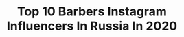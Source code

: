 ---
title: Top 10 Barbers Instagram Influencers In Russia In 2020
description: >-
  Find top barbers Instagram influencers in Russia in 2020. Most popular hashtags: #barbershop #fade #barberlife #barbershopconnect.
platform: Instagram
profiles:
  - username: "dianamadness"
    fullname: >-
      Diana Madness (Official)
    location: "Russia"
    followers: 54382
    engagement: 1126
    commentsToLikes: 0.015408
    id: ck8t55fbk8u710j78cgb1q1pl
    verified: false
    hashtags: ""
  - username: "danik_ru"
    fullname: >-
      Daniil Gochua
    location: "Russia"
    followers: 11387
    engagement: 1353
    commentsToLikes: 0.045164
    id: ck5zm5tollyeg0i14rz1neb43
    verified: false
    hashtags: "#moscow, #surgut, #fade, #officialbarberclub"
  - username: "kvenzo.barber.cuts"
    fullname: >-
      ◼️ CHASNYK   BOGDAN ◼️
    location: "Russia"
    followers: 32547
    engagement: 450
    commentsToLikes: 0.018752
    id: ck602fxmzhbbc0i14rvl04up7
    verified: false
    hashtags: "#national, #barbertheory, #barbersince98, #menshairworld"
  - username: "zena.yuh"
    fullname: >-
      Евгений Юхнович 14 Years Old
    location: "Russia"
    followers: 24673
    engagement: 556
    commentsToLikes: 0.016409
    id: ck0tunkg67w4q0i19wovxfl2a
    verified: false
    hashtags: "#hair, #fade, #barbershop, #rebelbarber"
  - username: "vazgen.oga"
    fullname: >-
      Вазген Оганнисян
    location: "Russia"
    followers: 142344
    engagement: 202
    commentsToLikes: 0.019936
    id: ck15rsvhb9j580i19919zsnhg
    verified: false
    hashtags: "#yerevanbarber, #louisvuitton, #hairstyle, #barbershop"
  - username: "a.nizhnick"
    fullname: >-
      Научу стричь ✂️ Нижник Антон
    location: "Russia"
    followers: 18914
    engagement: 291
    commentsToLikes: 0.130989
    id: ck5hjodt9gzdw0i118jyylnwj
    verified: false
    hashtags: "#pro, #dewalbattle, #oneshot, #btcbigshot2020"
  - username: "paradavika"
    fullname: >-
      VICTORIA PARADA
    location: "Russia"
    followers: 9427
    engagement: 375
    commentsToLikes: 0.018205
    id: ck5q2ri2yhg8h0i11indzcvsd
    verified: false
    hashtags: "#behindthec, #moscow, #mensfashion, #barberconnect"
  - username: "alifade22"
    fullname: >-
      OLIMJONOV ABDUVALI
    location: "Russia"
    followers: 39155
    engagement: 279
    commentsToLikes: 0.025438
    id: ck15rsvgi9j4l0i193w5pyvhw
    verified: false
    hashtags: "#fade, #barbersince98, #barberhub, #barberlove"
  - username: "nikolay_generalov"
    fullname: >-
      Nikolay Generalov
    location: "Russia"
    followers: 62683
    engagement: 200
    commentsToLikes: 0.090675
    id: ck0tunk197w3h0i19b7kf2j4y
    verified: false
    hashtags: "#haircuts, #rebel, #hair, #fade"
  - username: "jonnibarber"
    fullname: >-
      ABDULAZIZ ISMOILOV
    location: "Russia"
    followers: 51034
    engagement: 185
    commentsToLikes: 0.021105
    id: ck8szhvqjoieo0j78b68g2qjk
    verified: false
    hashtags: "#topbarberpost, #russianbarberweek2019, #hairgame, #profissionalbarbers"
---